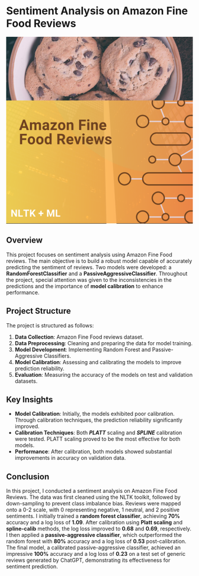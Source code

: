 # **Sentiment Analysis on Amazon Fine Food Reviews**
![App Screenshot](screenshot.png)

## Overview
This project focuses on sentiment analysis using Amazon Fine Food reviews. The main objective is to build a robust model capable of accurately predicting the sentiment of reviews. Two models were developed: a **RandomForestClassifier** and a **PassiveAggressiveClassifier**. Throughout the project, special attention was given to the inconsistencies in the predictions and the importance of **model calibration** to enhance performance.

## Project Structure

The project is structured as follows:

1. **Data Collection**: Amazon Fine Food reviews dataset.
2. **Data Preprocessing**: Cleaning and preparing the data for model training.
3. **Model Development**: Implementing Random Forest and Passive-Aggressive Classifiers.
4. **Model Calibration**: Assessing and calibrating the models to improve prediction reliability.
5. **Evaluation**: Measuring the accuracy of the models on test and validation datasets.

## Key Insights
- **Model Calibration**: Initially, the models exhibited poor calibration. Through calibration techniques, the prediction reliability significantly improved.
- **Calibration Techniques**: Both ***PLATT*** scaling and ***SPLINE*** calibration were tested. PLATT scaling proved to be the most effective for both models.
- **Performance**: After calibration, both models showed substantial improvements in accuracy on validation data.

## Conclusion

In this project, I conducted a sentiment analysis on Amazon Fine Food Reviews. The data was first cleaned using the NLTK toolkit, followed by down-sampling to prevent class imbalance bias. Reviews were mapped onto a 0-2 scale, with 0 representing negative, 1 neutral, and 2 positive sentiments. I initially trained a **random forest classifier**, achieving **70%** accuracy and a log loss of **1.09**. After calibration using **Platt scaling** and **spline-calib** methods, the log loss improved to **0.68** and **0.69**, respectively. I then applied a **passive-aggressive classifier**, which outperformed the random forest with **80%** accuracy and a log loss of **0.53** post-calibration. The final model, a calibrated passive-aggressive classifier, achieved an impressive **100%** accuracy and a log loss of **0.23** on a test set of generic reviews generated by ChatGPT, demonstrating its effectiveness for sentiment prediction.
